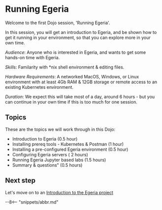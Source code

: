 <!-- SPDX-License-Identifier: CC-BY-4.0 -->
<!-- Copyright Contributors to the ODPi Egeria project 2022. -->

# Running Egeria

Welcome to the first Dojo session, 'Running Egeria'.

In this session, you will get an introduction to Egeria, and be shown how to 
get it running in your environment, so that you can explore more in your own time.

*Audience*: Anyone who is interested in Egeria, and wants to get some hands-on time with Egeria.

*Skills*: Familarity with *nix shell environment & editing files.

*Hardware Requirements*: A networked MacOS, Windows, or Linux environment with at least 4Gb RAM & 12GB storage or remote access to an existing Kubernetes environment.

*Duration*: We expect this will take most of a day, around 6 hours - but you can continue in your own time if this is too much for one session.

## Topics

These are the topics we will work through in this Dojo:

  - Introduction to Egeria (0.5 hour)
  - Installing prereq tools - Kubernetes & Postman (1 hour)
  - Installing a pre-configured Egeria environment (0.5 hour)
  - Configuring Egeria servers ( 2 hours)
  - Running Egeria Jupyter based labs (1.5 hours)
  - Summary & questions" (0.5 hours)

## Next step

Let's move on to an [Introduction to the Egeria project](/egeria-docs/education/egeria-dojo/running-egeria/egeria-introduction)


--8<-- "snippets/abbr.md"
